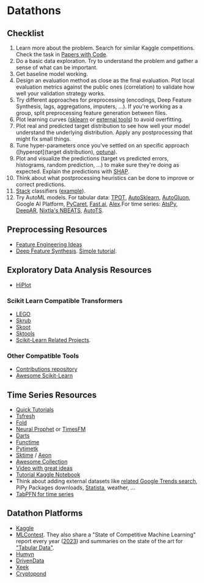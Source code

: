 # Datathons

## Checklist

1. Learn more about the problem. Search for similar Kaggle competitions. Check the task in [Papers with Code](https://paperswithcode.com/).
2. Do a basic data exploration. Try to understand the problem and gather a sense of what can be important.
3. Get baseline model working.
4. Design an evaluation method as close as the final evaluation. Plot local evaluation metrics against the public ones (correlation) to validate how well your validation strategy works.
5. Try different approaches for preprocessing (encodings, Deep Feature Synthesis, lags, aggregations, imputers, ...). If you're working as a group, split preprocessing feature generation between files.
6. Plot learning curves ([sklearn](https://scikit-learn.org/stable/modules/learning_curve.html) or [external tools](https://github.com/reiinakano/scikit-plot)) to avoid overfitting.
7. Plot real and predicted target distribution to see how well your model understand the underlying distribution. Apply any postprocessing that might fix small things.
8. Tune hyper-parameters once you've settled on an specific approach ([hyperopt](target distribution), [optuna](https://optuna.readthedocs.io/)).
9. Plot and visualize the predictions (target vs predicted errors, histograms, random prediction, ...) to make sure they're doing as expected. Explain the predictions with [SHAP](https://github.com/slundberg/shap).
10. Think about what postprocessing heuristics can be done to improve or correct predictions.
11. [Stack](https://scikit-learn.org/stable/auto_examples/ensemble/plot_stack_predictors.html) classifiers ([example](https://www.kaggle.com/couyang/featuretools-sklearn-pipeline#ML-Pipeline)).
12. Try AutoML models. For tabular data: [TPOT](https://github.com/EpistasisLab/tpot), [AutoSklearn](https://github.com/automl/auto-sklearn), [AutoGluon](https://auto.gluon.ai/stable/index.html), Google AI Platform, [PyCaret](https://github.com/pycaret/pycaret), [Fast.ai](https://docs.fast.ai/), [Alex](https://github.com/Alex-Lekov/AutoML_Alex).For time series: [AtsPy](https://github.com/firmai/atspy), [DeepAR](https://docs.aws.amazon.com/forecast/latest/dg/aws-forecast-recipe-deeparplus.html), [Nixtla's NBEATS](https://nixtlaverse.nixtla.io/neuralforecast/models.nbeats.html), [AutoTS](https://github.com/winedarksea/AutoTS).

## Preprocessing Resources

- [Feature Engineering Ideas](https://github.com/aikho/awesome-feature-engineering)
- [Deep Feature Synthesis](https://featuretools.alteryx.com/en/stable/getting_started/afe.html). [Simple tutorial](https://www.kaggle.com/willkoehrsen/automated-feature-engineering-basics).

## Exploratory Data Analysis Resources

- [HiPlot](https://facebookresearch.github.io/hiplot/)

### Scikit Learn Compatible Transformers

- [LEGO](https://github.com/koaning/scikit-lego)
- [Skrub](https://github.com/skrub-data/skrub)
- [Skoot](https://github.com/tgsmith61591/skoot)
- [Sktools](https://github.com/david26694/sktools)
- [Scikit-Learn Related Projects](https://scikit-learn.org/stable/related_projects.html).

### Other Compatible Tools

- [Contributions repository](https://github.com/scikit-learn-contrib)
- [Awesome Scikit-Learn](https://github.com/fkromer/awesome-scikit-learn)

## Time Series Resources

- [Quick Tutorials](https://www.kaggle.com/c/jane-street-market-prediction/discussion/198951)
- [Tsfresh](https://tsfresh.readthedocs.io/en/latest/)
- [Fold](https://github.com/dream-faster/fold)
- [Neural Prophet](https://neuralprophet.com/) or [TimesFM](https://github.com/google-research/timesfm)
- [Darts](https://github.com/unit8co/darts)
- [Functime](https://docs.functime.ai/)
- [Pytimetk](https://github.com/business-science/pytimetk)
- [Sktime](https://github.com/alan-turing-institute/sktime) / [Aeon](https://github.com/aeon-toolkit/aeon)
- [Awesome Collection](https://github.com/MaxBenChrist/awesome_time_series_in_python)
- [Video with great ideas](https://www.youtube.com/watch?v=9QtL7m3YS9I)
- [Tutorial Kaggle Notebook](https://www.kaggle.com/code/tumpanjawat/s3e19-course-eda-fe-lightgbm)
- Think about adding external datasets like [related Google Trends search](https://trends.google.com/trends/), PiPy Packages downloads, [Statista](https://www.statista.com/), weather, ...
- [TabPFN for time series](https://github.com/liam-sbhoo/tabpfn-time-series)

## Datathon Platforms

- [Kaggle](https://www.kaggle.com/competitions)
- [MLContest](https://mlcontests.com/). They also share a "State of Competitive Machine Learning" report every year ([2023](https://mlcontests.com/state-of-competitive-machine-learning-2023)) and summaries on the state of the art for ["Tabular Data"](https://mlcontests.com/tabular-data/).
- [Humyn](https://app.humyn.ai/)
- [DrivenData](https://www.drivendata.org/competitions/)
- [Xeek](https://xeek.ai/challenges)
- [Cryptopond](https://cryptopond.xyz/)
